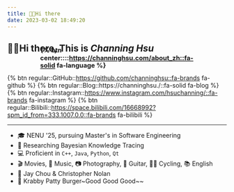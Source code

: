 ```yaml
---
title: 👋🏻Hi there
date: 2023-03-02 18:49:20
---
```


## 👋🏻Hi there, This is *Channing Hsu* <span style="float: right; transform: scale(0.7); margin-top: -28px;">{% btn center::::https://channinghsu.com/about_zh::fa-solid fa-language %}</span>

{% btn regular::GitHub::https://github.com/channinghsu::fa-brands fa-github %}
{% btn regular::Blog::https://channinghsu./::fa-solid fa-blog %}
{% btn regular::Instagram::https://www.instagram.com/hsuchanning/::fa-brands fa-instagram %}
{% btn regular::Bilibili::https://space.bilibili.com/16668992?spm_id_from=333.1007.0.0::fa-brands fa-bilibili %}

---

- 🎓 NENU '25, pursuing Master's in Software Engineering
- 🧠 Researching Bayesian Knowledge Tracing
- 💻 Proficient in `C++`, `Java`, `Python`, `Qt`
- 🎬 Movies, 🎵 Music, 📷 Photography, 🎸 Guitar, 🚴‍♂️ Cycling, 📚 English
- 🌟 Jay Chou & Christopher Nolan
- 🍔 Krabby Patty Burger~Good Good Good~~
